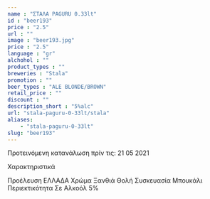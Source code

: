 ```yaml
---
name : "ΣΤΑΛΑ PAGURU 0.33lt"
id : "beer193"
price : "2.5"
url : ""
image : "beer193.jpg"
price : "2.5"
language : "gr"
alchohol : ""
product_types : ""
breweries : "Stala"
promotion : ""
beer_types : "ALE BLONDE/BROWN"
retail_price : ""
discount : ""
description_short : "5%alc"
url: "stala-paguru-0-33lt/stala"
aliases: 
    - "stala-paguru-0-33lt"
slug: "beer193"
---
```


Προτεινόμενη κατανάλωση πρίν τις: 21 05 2021

Χαρακτηριστικά

Προέλευση
ΕΛΛΑΔΑ
Χρώμα
Ξανθιά Θολή
Συσκευασία
Μπουκάλι
Περιεκτικότητα Σε Αλκοόλ
5%